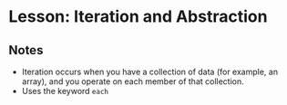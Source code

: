 # Lesson: Iteration and Abstraction

## Notes

- Iteration occurs when you have a collection of data (for example, an array), and you operate on each member of that collection.
- Uses the keyword `each`